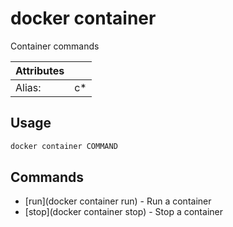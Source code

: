 # docker container

Container commands

| Attributes       | &nbsp;
|------------------|-------------
| Alias:           | c*

## Usage

```bash
docker container COMMAND
```

## Commands

- [run](docker container run) - Run a container
- [stop](docker container stop) - Stop a container

